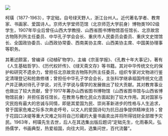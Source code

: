 ![](https://s2.loli.net/2022/08/31/9OHQXGxaTYWhsbk.png)

柯璜（1877-1963），字定础，自号绿天野人，浙江台州人。近代著名学者、教育家、书画家、爱国诗人。京师大学堂师范馆（北京师范大学前身）博物类1902级学生，1907年毕业后曾任山西大学教授、山西省图书博物馆首任馆长、北京故宫古物陈列所主任委员、中华孔子学会会长、重庆市人民委员会委员、重庆文史馆馆长、全国政协委员、山西政协常委、西南美协主席、山西美协主席、中国美协理事等职务。

其著述颇富，曾编译《动植矿物学》，主编《宗圣学报》、《孔教十年大事记》，著有《人生基础哲学》、《历代权奸传》、《绿天斋文存》等书籍。其对中华传统文化的保护和研究不遗余力，曾担任北京故宫古物陈列所主任委员，组织专家对文物进行鉴定清理登记和抢救修缮；曾担任中华孔子学会会长，主张科学继承祖国传统文化遗产并正确对待孔子学说，对孔子学说与儒学的发展做出了较大贡献。其对教育事业也做出了较大贡献，曾于1917年筹办山西省图书博物馆（山西省图书馆与山西省博物馆前身）并担任首任馆长，在教育与教化民众方面起到了较大作用。其对国家与灾民抱有最大的忠诚与同情，即是其爱国为民、崇尚革新进步的性格与人生追求，曾于国家危难之际多次奔走呼号，以文人的爱国诗句为抗日战争提供精神支持；曾于花园口决堤等重大灾难之际将自己珍藏的大量书画卖出并将所得钱财全部赠予灾民。1963年，柯璜先生去世，后人在其选集出版后题词“定础先生，化雨春风，弘扬儒学，书画典型，热爱祖国，向往大同，选集问世，百代流馨”。